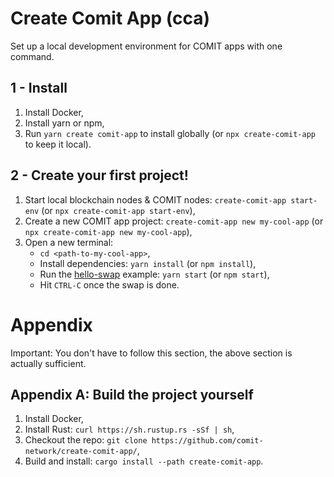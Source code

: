 # Create Comit App (cca)

Set up a local development environment for COMIT apps with one command. 

## 1 - Install

1. Install Docker,
2. Install yarn or npm, 
3. Run `yarn create comit-app` to install globally (or `npx create-comit-app` to keep it local).


## 2 - Create your first project!

1. Start local blockchain nodes & COMIT nodes: `create-comit-app start-env` (or `npx create-comit-app start-env`), 
2. Create a new COMIT app project: `create-comit-app new my-cool-app` (or `npx create-comit-app new my-cool-app`),
3. Open a new terminal:
   - `cd <path-to-my-cool-app>`,
   - Install dependencies: `yarn install` (or `npm install`),
   - Run the [hello-swap](https://github.com/comit-network/hello-swap/) example: `yarn start` (or `npm start`),
   - Hit `CTRL-C` once the swap is done.
   

# Appendix

Important: You don't have to follow this section, the above section is actually sufficient.

## Appendix A: Build the project yourself

1. Install Docker,
2. Install Rust: `curl https://sh.rustup.rs -sSf | sh`,
3. Checkout the repo: `git clone https://github.com/comit-network/create-comit-app/`,
4. Build and install: `cargo install --path create-comit-app`.